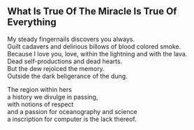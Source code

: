 What Is True Of The Miracle Is True Of Everything
-------------------------------------------------
My steady fingernails discovers you always.  
Guilt cadavers and delirious billows of blood colored smoke.  
Because I love you, love, within the lightning and with the lava.  
Dead self-productions and dead hearts.  
But the dew rejoiced the memory.  
Outside the dark beligerance of the dung.  
  
The region within hers  
a history we divulge in passing,  
with notions of respect  
and a passion for oceanography and science  
a inscription for computer is the lack thereof.  
